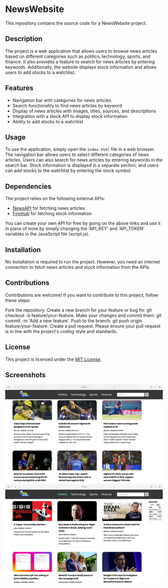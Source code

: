 # NewsWebsite

This repository contains the source code for a NewsWebsite project.

## Description

The project is a web application that allows users to browse news articles based on different categories such as politics, technology, sports, and finance. It also provides a feature to search for news articles by entering keywords. Additionally, the website displays stock information and allows users to add stocks to a watchlist.

## Features

- Navigation bar with categories for news articles
- Search functionality to find news articles by keyword
- Display of news articles with images, titles, sources, and descriptions
- Integration with a stock API to display stock information
- Ability to add stocks to a watchlist

## Usage

To use the application, simply open the `index.html` file in a web browser. The navigation bar allows users to select different categories of news articles. Users can also search for news articles by entering keywords in the search bar. Stock information is displayed in a separate section, and users can add stocks to the watchlist by entering the stock symbol.

## Dependencies

The project relies on the following external APIs:
- [NewsAPI](https://newsapi.org/) for fetching news articles
- [Finnhub](https://finnhub.io/) for fetching stock information

You can create your own API for free by going on the above links and use it in place of mine by simply changing the 'API_KEY' and 'API_TOKEN' variables in the JavaScript file (script.js).

## Installation

No installation is required to run the project. However, you need an internet connection to fetch news articles and stock information from the APIs.

## Contributions

Contributions are welcome! If you want to contribute to this project, follow these steps:

Fork the repository.
Create a new branch for your feature or bug fix: git checkout -b feature/your-feature.
Make your changes and commit them: git commit -m 'Add a new feature'.
Push to the branch: git push origin feature/your-feature.
Create a pull request.
Please ensure your pull request is in line with the project's coding style and standards.

## License

This project is licensed under the [MIT License](LICENSE).

## Screenshots

![Screenshot](Screenshot1.jpeg)
![Screenshot](Screenshot2.jpeg)
